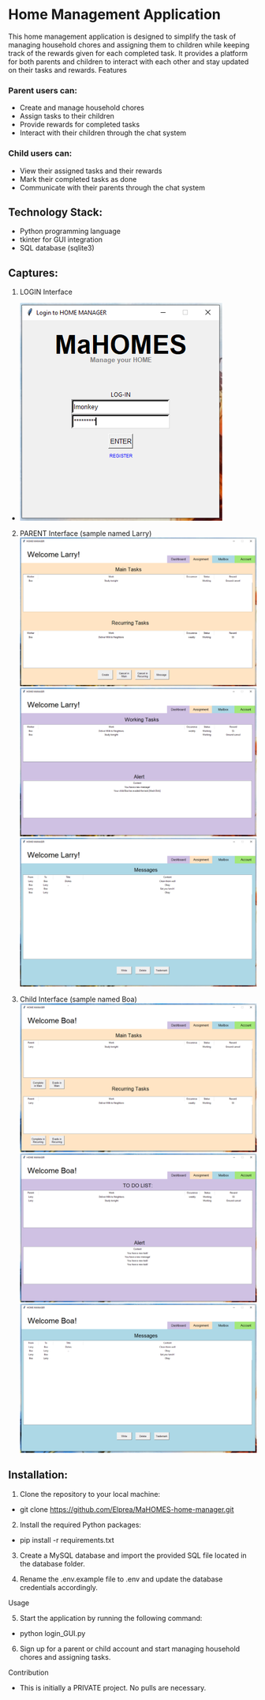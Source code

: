 # Home Management Application


This home management application is designed to simplify the task of managing household chores and assigning them to children while keeping track of the rewards given for each completed task. It provides a platform for both parents and children to interact with each other and stay updated on their tasks and rewards.
Features

### Parent users can:

- Create and manage household chores
- Assign tasks to their children
- Provide rewards for completed tasks
- Interact with their children through the chat system

### Child users can:

- View their assigned tasks and their rewards
- Mark their completed tasks as done
- Communicate with their parents through the chat system

## Technology Stack:
- Python programming language
- tkinter for GUI integration
- SQL database (sqlite3)

## Captures:
1. LOGIN Interface 
- ![alt text](/Screenshots/login_larry.PNG)


2. PARENT Interface (sample named Larry)
![alt text](/Screenshots/Assignment.PNG)
![alt text](/Screenshots/Dashboard.PNG)
![alt text](/Screenshots/mailbox.PNG)

3. Child Interface (sample named Boa)
![alt text](/Screenshots/Assignment_child.PNG)
![alt text](/Screenshots/Dashboard_child.PNG)
![alt text](/Screenshots/Mailbox_child.PNG)


## Installation:
1. Clone the repository to your local machine:

* git clone https://github.com/Elprea/MaHOMES-home-manager.git

2. Install the required Python packages:

* pip install -r requirements.txt

3. Create a MySQL database and import the provided SQL file located in the database folder.

4. Rename the .env.example file to .env and update the database credentials accordingly.

Usage

5. Start the application by running the following command:

* python login_GUI.py

6. Sign up for a parent or child account and start managing household chores and assigning tasks.

Contribution

* This is initially a PRIVATE project. No pulls are necessary.
